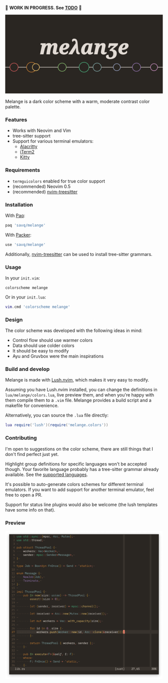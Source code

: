 🚧 **WORK IN PROGRESS. See [TODO](TODO.md)** 🚧

![logo](./assets/melange-logo.png)

Melange is a dark color scheme with a warm, moderate contrast color palette.

### Features

- Works with Neovim and Vim
- tree-sitter support
- Support for various terminal emulators:
  - [Alacritty](https://github.com/alacritty/alacritty)
  - [iTerm2](https://github.com/gnachman/iTerm2)
  - [Kitty](https://github.com/kovidgoyal/kitty)


### Requirements

* `termguicolors` enabled for true color support
* (recommended) Neovim 0.5
* (recommended) [nvim-treesitter](https://github.com/nvim-treesitter/nvim-treesitter)



### Installation

With [Paq](https://github.com/savq/paq-nvim):
```lua
paq 'savq/melange'
```

With [Packer](https://github.com/wbthomason/packer.nvim):
```lua
use 'savq/melange'
```

Additionally, [nvim-treesitter](https://github.com/nvim-treesitter/nvim-treesitter)
can be used to install tree-sitter grammars.


### Usage

In your `init.vim`:
```vim
colorscheme melange
```

Or in your `init.lua`:
```lua
vim.cmd 'colorscheme melange'
```


### Design

The color scheme was developed with the following ideas in mind:

* Control flow should use warmer colors
* Data should use colder colors
* It should be easy to modify
* Ayu and Gruvbox were the main inspirations



### Build and develop

Melange is made with [Lush.nvim](https://github.com/rktjmp/lush.nvim),
which makes it very easy to modify.

Assuming you have Lush.nvim installed, you can change the definitions in
`lua/melange/colors.lua`, live preview them, and when you're happy with them
compile them to a `.vim` file. Melange provides a build script and a makefile
for convenience.

Alternatively, you can source the `.lua` file directly:

```lua
lua require('lush')(require('melange.colors'))
```


### Contributing

I'm open to suggestions on the color scheme, there are still things that
I don't find perfect just yet.

Highlight group definitions for specific languages won't be accepted though.
Your favorite language probably has a tree-sitter grammar already available.
See the [supported languages](https://github.com/nvim-treesitter/nvim-treesitter#supported-languages).

It's possible to auto-generate colors schemes for different terminal emulators.
If you want to add support for another terminal emulator, feel free to open a PR.

Support for status line plugins would also be welcome
(the lush templates have some info on that).


### Preview

![screenshot](./assets/screenshot2021-03-27.png)
